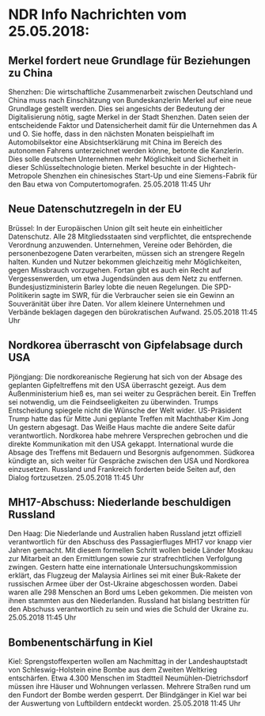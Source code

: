 # NDR Info Nachrichten vom 25.05.2018:


## Merkel fordert neue Grundlage für Beziehungen zu China
Shenzhen: Die wirtschaftliche Zusammenarbeit zwischen Deutschland und China muss nach Einschätzung von Bundeskanzlerin Merkel auf eine neue Grundlage gestellt werden. Dies sei angesichts der Bedeutung der Digitalisierung nötig, sagte Merkel in der Stadt Shenzhen. Daten seien der entscheidende Faktor und Datensicherheit damit für die Unternehmen das A und O. Sie hoffe, dass in den nächsten Monaten beispielhaft im Automobilsektor eine Absichtserklärung mit China im Bereich des autonomen Fahrens unterzeichnet werden könne, betonte die Kanzlerin. Dies solle deutschen Unternehmen mehr Möglichkeit und Sicherheit in dieser Schlüsseltechnologie bieten. Merkel besuchte in der Hightech-Metropole Shenzhen ein chinesisches Start-Up und eine Siemens-Fabrik für den Bau etwa von Computertomografen. 25.05.2018 11:45 Uhr 

## Neue Datenschutzregeln in der EU
Brüssel: In der Europäischen Union gilt seit heute ein einheitlicher Datenschutz. Alle 28 Mitgliedsstaaten sind verpflichtet, die entsprechende Verordnung anzuwenden. Unternehmen, Vereine oder Behörden, die personenbezogene Daten verarbeiten, müssen sich an strengere Regeln halten. Kunden und Nutzer bekommen gleichzeitig mehr Möglichkeiten, gegen Missbrauch vorzugehen. Fortan gibt es auch ein Recht auf Vergessenwerden, um etwa Jugendsünden aus dem Netz zu entfernen. Bundesjustizministerin Barley lobte die neuen Regelungen. Die SPD-Politikerin sagte im SWR, für die Verbraucher seien sie ein Gewinn an Souveränität über ihre Daten. Vor allem kleinere Unternehmen und Verbände beklagen dagegen den bürokratischen Aufwand. 25.05.2018 11:45 Uhr 

## Nordkorea überrascht von Gipfelabsage durch USA
Pjöngjang: Die nordkoreanische Regierung hat sich von der Absage des geplanten Gipfeltreffens mit den USA überrascht gezeigt. Aus dem Außenministerium hieß es, man sei weiter zu Gesprächen bereit. Ein Treffen sei notwendig, um die Feindseeligkeiten zu überwinden. Trumps Entscheidung spiegele nicht die Wünsche der Welt wider. US-Präsident Trump hatte das für Mitte Juni geplante Treffen mit Machthaber Kim Jong Un gestern abgesagt. Das Weiße Haus machte die andere Seite dafür verantwortlich. Nordkorea habe mehrere Versprechen gebrochen und die direkte Kommunikation mit den USA gekappt. International wurde die Absage des Treffens mit Bedauern und Besorgnis aufgenommen. Südkorea kündigte an, sich weiter für Gespräche zwischen den USA und Nordkorea einzusetzen. Russland und Frankreich forderten beide Seiten auf, den Dialog fortzusetzen. 25.05.2018 11:45 Uhr 

## MH17-Abschuss: Niederlande beschuldigen Russland
Den Haag: Die Niederlande und Australien haben Russland jetzt offiziell verantwortlich für den Abschuss des Passagierfluges MH17 vor knapp vier Jahren gemacht. Mit diesem formellen Schritt wollen beide Länder Moskau zur Mitarbeit an den Ermittlungen sowie zur strafrechtlichen Verfolgung zwingen. Gestern hatte eine internationale Untersuchungskommission erklärt, das Flugzeug der Malaysia Airlines sei mit einer Buk-Rakete der russischen Armee über der Ost-Ukraine abgeschossen worden. Dabei waren alle 298 Menschen an Bord ums Leben gekommen. Die meisten von ihnen stammten aus den Niederlanden. Russland hat bislang bestritten für den Abschuss verantwortlich zu sein und wies die Schuld der Ukraine zu. 25.05.2018 11:45 Uhr 

## Bombenentschärfung in Kiel
Kiel: Sprengstoffexperten wollen am Nachmittag in der Landeshauptstadt von Schleswig-Holstein eine Bombe aus dem Zweiten Weltkrieg entschärfen. Etwa 4.300 Menschen im Stadtteil Neumühlen-Dietrichsdorf müssen ihre Häuser und Wohnungen verlassen. Mehrere Straßen rund um den Fundort der Bombe werden gesperrt. Der Blindgänger in Kiel war bei der Auswertung von Luftbildern entdeckt worden. 25.05.2018 11:45 Uhr 
